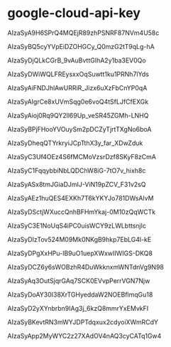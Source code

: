 # google-cloud-api-key
AIzaSyA9H6SPrQ4MQEjR89zhPSNRF87NVm4U58c

AIzaSyBQ5cyYVpEiDZOHGCy_Q0mzG2tT9qLg-hA

AIzaSyDjQLkCGrB_9vAuBvttGIhA2y1ba3EV0Qo

AIzaSyDWiWQLFREysxxOqSuwtt1ku1PRNh7lYds

AIzaSyAiFNDJhlAwURRiR_Jizx6uXzFbCnYP0qA

AIzaSyAIgrCe8xUVmSqg0e6voQ4tSfLJfCfEXGk

AIzaSyAioj0Rq9QY2ll69Up_veSR45ZGMh-LNHQ

AIzaSyBPjFHooYVOuySm2pDCZyTjrtTXgNo6boA

AIzaSyDheqQTYrkryiJCpTthX3y_far_XDwZduk

AIzaSyC3Uf4OEz4S6fMCMoVzsrDzf8SKyF8zCmA

AIzaSyC1FqqybbiNbLQDChW8iG-7tO7v_hixh8c

AIzaSyASx8tmJGiaDJmIJ-ViN19pZCV_F31v2sQ

AIzaSyAEz1huQES4EXKh7T6kYKYJo781DWsAlvM

AIzaSyDSctjWXuccQnhBFHmYkaj-0M10zQqWCTk

AIzaSyC3E1NoUqS4iPC0uisWCY9zLWLbttsnjlc

AIzaSyDIzTov524M09Mk0NKgB9hkp7EbLG4l-kE

AIzaSyDPgXxHPu-IB9uO1uepXWxwIIWIGS-DKQ8

AIzaSyDCZ6y6sWOBzhR4DuWkknxmWNTdnVg9N98

AIzaSyAq3OutSjqrGAq7SCK0EVvpPerrVGN7Njw

AIzaSyDoAY30I38XrTGHyeddaW2NOEBflmqGu18

AIzaSyD2yXYnbrbn9IAg3j_6kzQ8mmrYxEMvkFI

AIzaSyBKevtRN3mWYJDPTdqxux2cdyoiXWmRCdY

AIzaSyApp2MyWYC2z27XAdOV4nAQ3cyCATq1Gw4
